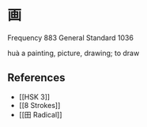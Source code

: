 # 画
Frequency 883
General Standard 1036

huà
a painting, picture, drawing; to draw

## References
- [[HSK 3]]
- [[8 Strokes]]
- [[田 Radical]]